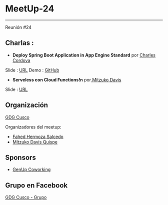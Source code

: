 # MeetUp-24
-----
Reunión #24

## Charlas :

- **Deploy Spring Boot Application in App Engine Standard**  por [Charles Cordova](https://www.facebook.com/charlescordovav) 

Slide : [URL](http://bit.ly/2VHecDb)
Demo  : [GitHub](http://bit.ly/2VAY5qu)

- **Serveless con Cloud Functions!n**  por[ Mítzuko Davis](https://www.facebook.com/mitzukodavis) 

Slide : [URL]()

## Organización 
[GDG Cusco](https://github.com/GDG-Cusco)

Organizadores del meetup:

- [Fahed Hermoza Salcedo](https://www.facebook.com/fahed19)
- [Mítzuko Davis Quispe](https://www.facebook.com/mitzukodavis)

## Sponsors
 - [GenUp Coworking](https://www.facebook.com/coworking.cusco/)

## Grupo en Facebook 
[GDG Cusco - Grupo](https://www.facebook.com/gdgcusco/)




